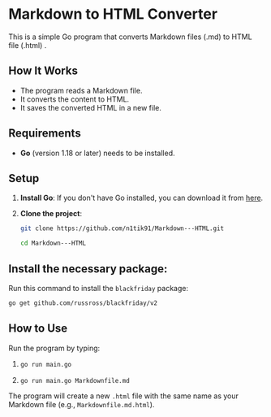 # Markdown to HTML Converter

This is a simple Go program that converts Markdown files (.md) to HTML file (.html) .

## How It Works

- The program reads a Markdown file.
- It converts the content to HTML.
- It saves the converted HTML in a new file.

## Requirements

- **Go** (version 1.18 or later) needs to be installed.

## Setup

1. **Install Go**: If you don't have Go installed, you can download it from [here](https://golang.org/dl/).

2. **Clone the project**:

   ```bash 
   git clone https://github.com/n1tik91/Markdown---HTML.git
   ```
   ```bash 
   cd Markdown---HTML
   ```

## Install the necessary package:

Run this command to install the `blackfriday` package:

```bash
go get github.com/russross/blackfriday/v2

```


## How to Use

Run the program by typing:

1. ``` bash
   go run main.go 
   ```

2. ``` bash
   go run main.go Markdownfile.md
   ```


The program will create a new `.html` file with the same name as your Markdown file (e.g., `Markdownfile.md.html`).

